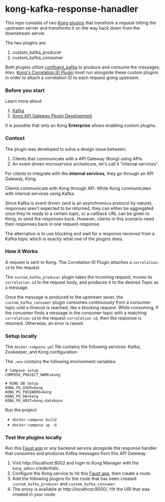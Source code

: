 # kong-kafka-response-hanadler

This repo consists of two [Kong](https://konghq.com/kong/) [plugins](https://docs.konghq.com/gateway/2.7.x/plugin-development/) that transform a request hitting the upstream server and transforms it on the way back down from the downstream server.

The two plugins are:

1. custom_kafka_producer
2. custom_kafka_consumer

Both plugins utilize [confluent_kafka](https://github.com/confluentinc/confluent-kafka-python) to produce and consume the messages.
Also, [Kong's Correlation ID Plugin](https://docs.konghq.com/hub/kong-inc/correlation-id/) must run alongside these custom plugins in order to attach a correlation ID to each request going upstream.

### Before you start

Learn more about:

1. [Kafka](https://kafka.apache.org/intro)
2. [Kong API Gateway Plugin Development](https://docs.konghq.com/gateway/2.7.x/plugin-development/)

It is possible that only an Kong **Enterprise** allows enabling custom plugins.

### Context

The plugin was developed to solve a design issue between:

1. Clients that communicate with a API Gateway (Kong) using APIs
2. An event driven microservice archeticure, let's call it "internal services".

For clients to integrate with the **internal services**, they go through an API Gateway, Kong.

Clients communicate with Kong through API.
While Kong communicates with internal services using Kafka.

Since Kafka is event driven (and is an asynchronous protocol by nature), responses aren't expected to be returned, they can either be aggregated once they're ready to a certain topic, or a callback URL can be given to Kong, to send the responses back.
However, clients in this scenario need their responses back in one request-response.

The alternative is to use blocking and wait for a response received from a Kafka topic which is exactly what one of the plugins does.

### How it Works

A request is sent to Kong. The Correlation ID Plugin attaches a `correlation-id` to the request.

The `custom_kafka_producer` plugin takes the incoming request, moves its `correlation-id` to the request body, and produces it to the desired Topic as a message.

Once the message is produced to the upstream sever, the `custom_kafka_consumer` plugin consumes continuously from a consumer topic until a timeout is reached, like a blocking request.
While consuming, if the conusmer finds a message in the consumer topic with a matching `correlation-id` to the request `correlation-id`, then the response is returned. Otherwise, an error is raised.

### Setup locally

The `docker-compose.yml` file contains the following services: Kafka, Zookeeper, and Kong configuration.

The `.env` contains the following environment variables:

```
# Compose setup
COMPOSE_PROJECT_NAME=kong

# KONG DB Setup
KONG_PG_USER=kong
KONG_PG_PASSWORD=kong
KONG_PG_DB=kong
KONG_PG_HOST=kong-database
```

Run the project:

- `docker-compose build`
- `docker-compose up -d`

### Test the plugins locally
Run this [Faust app](https://github.com/talalkr/faust-app) or any backend service alongside the response handler that consumes and produces Kafka messages from this API Gateway.

1. Visit http://localhost:8002 and login to Kong Manager with the `kong_admin` credentials.
2. Configure the Kong service to hit this [Faust app](https://github.com/talalkr/faust-app), then create a route.
3. Add the following plugins for the route that has been created: `custom_kafka_producer` and `custom_kafka_consumer`.
5. The proxy is available at http://localhost:8000/, Hit the URI that was created in your route.
